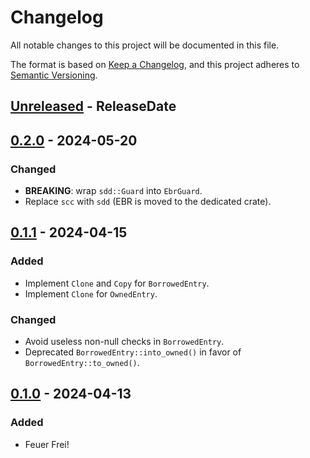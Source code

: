 # Changelog
All notable changes to this project will be documented in this file.

The format is based on [Keep a Changelog](https://keepachangelog.com/en/1.0.0/),
and this project adheres to [Semantic Versioning](https://semver.org/spec/v2.0.0.html).

<!-- next-header -->

## [Unreleased] - ReleaseDate

## [0.2.0] - 2024-05-20
### Changed
- **BREAKING**: wrap `sdd::Guard` into `EbrGuard`.
- Replace `scc` with `sdd` (EBR is moved to the dedicated crate).

## [0.1.1] - 2024-04-15
### Added
- Implement `Clone` and `Copy` for `BorrowedEntry`.
- Implement `Clone` for `OwnedEntry`.

### Changed
- Avoid useless non-null checks in `BorrowedEntry`.
- Deprecated `BorrowedEntry::into_owned()` in favor of `BorrowedEntry::to_owned()`.

## [0.1.0] - 2024-04-13
### Added
- Feuer Frei!

<!-- next-url -->
[Unreleased]: https://github.com/loyd/idr-ebr/compare/v0.2.0...HEAD
[0.2.0]: https://github.com/loyd/idr-ebr/compare/v0.1.1...v0.2.0
[0.1.1]: https://github.com/loyd/idr-ebr/compare/v0.1.0...v0.1.1
[0.1.0]: https://github.com/loyd/idr-ebr/releases/tag/v0.1.0
